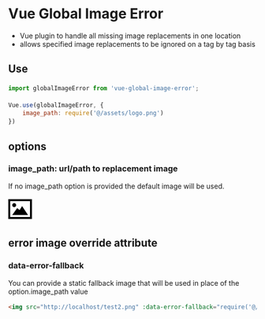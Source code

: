 # Vue Global Image Error
- Vue plugin to handle all missing image replacements in one location
- allows specified image replacements to be ignored on a tag by tag basis

## Use
```javascript
import globalImageError from 'vue-global-image-error';

Vue.use(globalImageError, {
    image_path: require('@/assets/logo.png')
})
```

## options
### image_path: url/path to replacement image
If no image_path option is provided the default image will be used.

![image_path](./default_sample.svg)

## error image override attribute
### data-error-fallback
You can provide a static fallback image that will be used in place of the option.image_path value
```html
<img src="http://localhost/test2.png" :data-error-fallback="require('@/assets/logo.png')">
```



